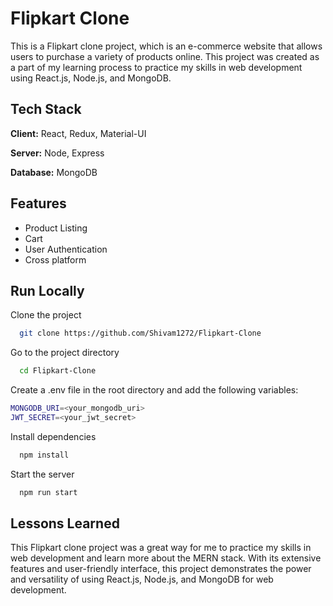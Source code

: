
# Flipkart Clone

This is a Flipkart clone project, which is an e-commerce website that allows users to purchase a variety of products online. This project was created as a part of my learning process to practice my skills in web development using React.js, Node.js, and MongoDB.


## Tech Stack

**Client:** React, Redux, Material-UI

**Server:** Node, Express

**Database:** MongoDB


## Features

- Product Listing
- Cart
- User Authentication
- Cross platform


## Run Locally

Clone the project

```bash
  git clone https://github.com/Shivam1272/Flipkart-Clone
```

Go to the project directory

```bash
  cd Flipkart-Clone
```

Create a .env file in the root directory and add the following variables:

```bash
MONGODB_URI=<your_mongodb_uri>
JWT_SECRET=<your_jwt_secret>
```

Install dependencies

```bash
  npm install
```

Start the server

```bash
  npm run start
```


## Lessons Learned

This Flipkart clone project was a great way for me to practice my skills in web development and learn more about the MERN stack. With its extensive features and user-friendly interface, this project demonstrates the power and versatility of using React.js, Node.js, and MongoDB for web development.

